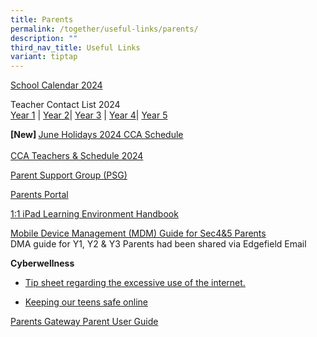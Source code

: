 ```yaml
---
title: Parents
permalink: /together/useful-links/parents/
description: ""
third_nav_title: Useful Links
variant: tiptap
---
```

<p><a href="/files/2024_EFSS_Calendar__Parents_.pdf" rel="noopener noreferrer nofollow" target="_blank">School Calendar 2024</a>
</p>
<p>Teacher Contact List 2024
<br><a href="/files/Y1_Teacher_Contact_List_2024.pdf" rel="noopener noreferrer nofollow" target="_blank">Year 1</a> |
<a href="/files/Y2_Teacher_Contact_List_2024.pdf" rel="noopener noreferrer nofollow" target="_blank">Year 2</a>| <a href="/files/Y3_Teacher_Contact_List_2024.pdf" rel="noopener noreferrer nofollow" target="_blank">Year 3</a> |
<a href="/files/Y4_Teacher_Contact_List_2024.pdf" rel="noopener noreferrer nofollow" target="_blank">Year 4</a>| <a href="/files/Y5_Teacher_Contact_List_2024.pdf" rel="noopener noreferrer nofollow" target="_blank">Year 5</a>
</p>
<p><strong>[New] </strong><a href="/files/CCA_schedule_June_Holidays_2024.pdf" rel="noopener noreferrer nofollow" target="_blank">June Holidays 2024 CCA Schedule </a> 
<br>
<br><a href="/files/CCA_teachers_and_schedule_2024_5_Jan.pdf" rel="noopener noreferrer nofollow" target="_blank">CCA Teachers &amp; Schedule 2024</a>
</p>
<p><a href="https://staging.d3jwf1tlw34213.amplifyapp.com/together/parents-support-group" rel="noopener noreferrer nofollow" target="_blank">Parent Support Group (PSG)</a>
</p>
<p><a href="https://parents.edgefield.sg/" rel="noopener noreferrer nofollow" target="_blank">Parents Portal</a>
</p>
<p><a href="/files/iPAD%20Learning%20Environment%20Handbook%20Version%202.pdf" rel="noopener noreferrer nofollow" target="_blank">1:1 iPad Learning Environment Handbook</a>
</p>
<p><a href="/files/MDM%20Guide%20for%20Parents.pdf" rel="noopener noreferrer nofollow" target="_blank">Mobile Device Management (MDM) Guide for Sec4&amp;5 Parents</a> 
<br>DMA guide for Y1, Y2 &amp; Y3 Parents had been shared via Edgefield Email</p>
<p><strong>Cyberwellness</strong>
</p>
<ul data-tight="true" class="tight">
<li>
<p><a href="/files/Tip-sheet-for-Parents-Excessive-Internet-Use.pdf" rel="noopener noreferrer nofollow" target="_blank">Tip sheet regarding the excessive use of the internet.</a>
</p>
</li>
<li>
<p><a href="https://www.schoolbag.edu.sg/story/keeping-our-teens-safe-online" rel="noopener noreferrer nofollow" target="_blank">Keeping our teens safe online</a>
</p>
</li>
</ul>
<p><a href="/files/Parents%20Gateway%20Parent%20User%20Guide.pdf" rel="noopener noreferrer nofollow" target="_blank">Parents Gateway Parent User Guide</a>
</p>